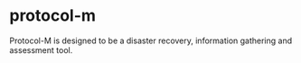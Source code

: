 # protocol-m

Protocol-M is designed to be a disaster recovery, information gathering and assessment tool.
